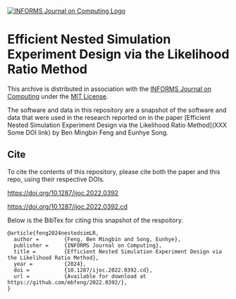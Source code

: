 [![INFORMS Journal on Computing Logo](https://INFORMSJoC.github.io/logos/INFORMS_Journal_on_Computing_Header.jpg)](https://pubsonline.informs.org/journal/ijoc)


# Efficient Nested Simulation Experiment Design via the Likelihood Ratio Method

This archive is distributed in association with the [INFORMS Journal on Computing](https://pubsonline.informs.org/journal/ijoc) under the [MIT License](LICENSE).

The software and data in this repository are a snapshot of the software and data that were used in the research reported on in the paper [Efficient Nested Simulation Experiment Design via the Likelihood Ratio Method](XXX Some DOI link) by Ben Mingbin Feng and Eunhye Song.

## Cite

To cite the contents of this repository, please cite both the paper and this repo, using their respective DOIs.

https://doi.org/10.1287/ijoc.2022.0392

https://doi.org/10.1287/ijoc.2022.0392.cd

Below is the BibTex for citing this snapshot of the respoitory.

```
@article{feng2024nestedsimLR,
  author =        {Feng, Ben Mingbin and Song, Eunhye},
  publisher =     {INFORMS Journal on Computing},
  title =         {Efficient Nested Simulation Experiment Design via the Likelihood Ratio Method},
  year =          {2024},
  doi =           {10.1287/ijoc.2022.0392.cd},
  url =           {Available for download at https://github.com/mbfeng/2022.0392/},
}
```
